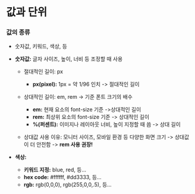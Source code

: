 # 값과 단위

### 값의 종류

* 숫자값, 키워드, 색상, 등

* **숫자값:** 글자 사이즈, 높이, 너비 등 조정할 때 사용
  * 절대적인 길이: px
    * **px(pixel):** 1px = 약 1/96 인치 -> 절대적인 길이
  * 상대적인 길이: em, rem -> 기준 폰트 크기의 배수
    * **em:** 현재 요소의 font-size 기준 ->상대적인 길이
    * **rem:** 최상위 요소의 font-size 기준 -> 상대적인 길이
    * **%(퍼센트):** 이미지나 레이아웃 너비, 높이 지정할 때 씀 -> 상대 길이
  
  * 상대값 사용 이유: 모니터 사이즈, 모바일 환경 등 다양한 화면 크기 -> 상대값이 더 안전함 -> **rem 사용 권장!**
  
* **색상:**
  * **키워드 지정:** blue, red, 등...
  * **hex code:** #ffffff, #dd3333, 등...
  * **rgb:**  rgb(0,0,0), rgb(255,0,0,.5), 등...

